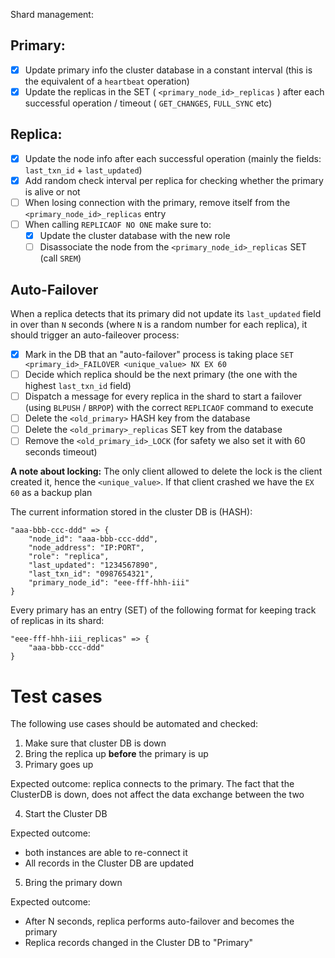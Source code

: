 Shard management:

## Primary:

- [x] Update primary info the cluster database in a constant interval (this is the equivalent of a `heartbeat` operation)
- [x] Update the replicas in the SET ( `<primary_node_id>_replicas` ) after each successful operation / timeout ( `GET_CHANGES`, `FULL_SYNC` etc)

## Replica:

- [x] Update the node info after each successful operation (mainly the fields: `last_txn_id` + `last_updated`)
- [x] Add random check interval per replica for checking whether the primary is alive or not
- [ ] When losing connection with the primary, remove itself from the `<primary_node_id>_replicas` entry
- [ ] When calling `REPLICAOF NO ONE` make sure to:
    - [x] Update the cluster database with the new role
    - [ ] Disassociate the node from the `<primary_node_id>_replicas` SET (call `SREM`)

## Auto-Failover

When a replica detects that its primary did not update its `last_updated` field in over than `N` seconds (where `N` is a random number for each replica),
it should trigger an auto-faileover process:

- [x] Mark in the DB that an "auto-failover" process is taking place `SET <primary_id>_FAILOVER <unique_value> NX EX 60`
- [ ] Decide which replica should be the next primary (the one with the highest `last_txn_id` field)
- [ ] Dispatch a message for every replica in the shard to start a failover (using `BLPUSH` / `BRPOP`) with the correct `REPLICAOF` command to execute
- [ ] Delete the `<old_primary>` HASH key from the database
- [ ] Delete the `<old_primary>_replicas` SET key from the database
- [ ] Remove the `<old_primary_id>_LOCK` (for safety we also set it with 60 seconds timeout)

**A note about locking:**
The only client allowed to delete the lock is the client created it, hence the `<unique_value>`. If that client crashed
we have the `EX 60` as a backup plan

The current information stored in the cluster DB is (HASH):

```
"aaa-bbb-ccc-ddd" => {
    "node_id": "aaa-bbb-ccc-ddd",
    "node_address": "IP:PORT",
    "role": "replica",
    "last_updated": "1234567890",
    "last_txn_id": "0987654321",
    "primary_node_id": "eee-fff-hhh-iii"
}
```

Every primary has an entry (SET) of the following format for keeping track of
replicas in its shard:

```
"eee-fff-hhh-iii_replicas" => {
    "aaa-bbb-ccc-ddd"
}
```

# Test cases

The following use cases should be automated and checked:


1. Make sure that cluster DB is down
2. Bring the replica up **before** the primary is up
3. Primary goes up

Expected outcome: replica connects to the primary. The fact that the ClusterDB is down, does not affect the data exchange between the two

4. Start the Cluster DB

Expected outcome:
- both instances are able to re-connect it
- All records in the Cluster DB are updated

5. Bring the primary down

Expected outcome:
- After N seconds, replica performs auto-failover and becomes the primary
- Replica records changed in the Cluster DB to "Primary"

